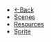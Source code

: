 * [<-Back](README.md)
* [Scenes](khawy/scenes.md)
* [Resources](khawy/resources.md)
* [Sprite](khawy/sprite.md)

